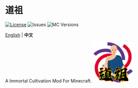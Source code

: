 # 道祖

[![License](https://img.shields.io/github/license/decelk-coder/DaoZu)](LICENSE)
![Issues](https://img.shields.io/github/issues/decelk-coder/DaoZu)
![MC Versions](https://img.shields.io/badge/For_MC-1.21.1-red)

[English](README.md) | **中文**

A Immortal Cultivation Mod For Minecraft.
![LOGO](src\main\resources\assets\daozu\icon.png)